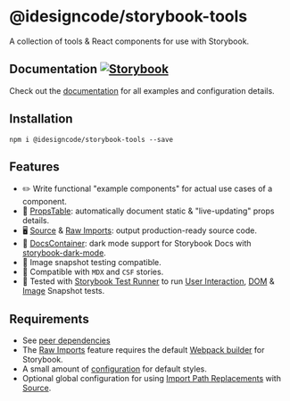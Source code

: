 # @idesigncode/storybook-tools

A collection of tools & React components for use with Storybook.

## Documentation [![Storybook](https://cdn.jsdelivr.net/gh/storybookjs/brand@main/badge/badge-storybook.svg)](https://idesigncode-storybook-tools.netlify.app)

Check out the [documentation](https://idesigncode-storybook-tools.netlify.app/) for all examples and configuration details.

## Installation

```shell
npm i @idesigncode/storybook-tools --save
```

## Features

- ✏️ Write functional "example components" for actual use cases of a component.
- 📑 [PropsTable](https://idesigncode-storybook-tools.netlify.app/?path=/docs/components-propstable--docs): automatically document static & "live-updating" props details.
- 🖥️ [Source](https://idesigncode-storybook-tools.netlify.app/?path=/docs/components-source--docs) & [Raw Imports](https://idesigncode-storybook-tools.netlify.app/?path=/docs/configuration-raw-imports--docs): output production-ready source code.
- 🌙 [DocsContainer](https://idesigncode-storybook-tools.netlify.app/?path=/docs/configuration-docscontainer--docs): dark mode support for Storybook Docs with [storybook-dark-mode](https://github.com/hipstersmoothie/storybook-dark-mode).
- 📸 Image snapshot testing compatible.
- 🎉 Compatible with `MDX` and `CSF` stories.
- 🧪 Tested with [Storybook Test Runner](https://storybook.js.org/docs/react/writing-tests/test-runner) to run [User Interaction](https://storybook.js.org/docs/react/writing-tests/interaction-testing), [DOM](https://jestjs.io/docs/snapshot-testing) & [Image](https://github.com/americanexpress/jest-image-snapshot) Snapshot tests.

## Requirements

- See [peer dependencies](package.json)
- The [Raw Imports](https://idesigncode-storybook-tools.netlify.app/?path=/docs/configuration-raw-imports--docs) feature requires the default [Webpack builder](https://storybook.js.org/docs/react/builders/webpack) for Storybook.
- A small amount of [configuration](https://idesigncode-storybook-tools.netlify.app/?path=/docs/configuration-css--docs) for default styles.
- Optional global configuration for using [Import Path Replacements](https://idesigncode-storybook-tools.netlify.app/?path=/docs/configuration-import-path-replacements--docs) with [Source](https://idesigncode-storybook-tools.netlify.app/?path=/docs/components-source--docs).
